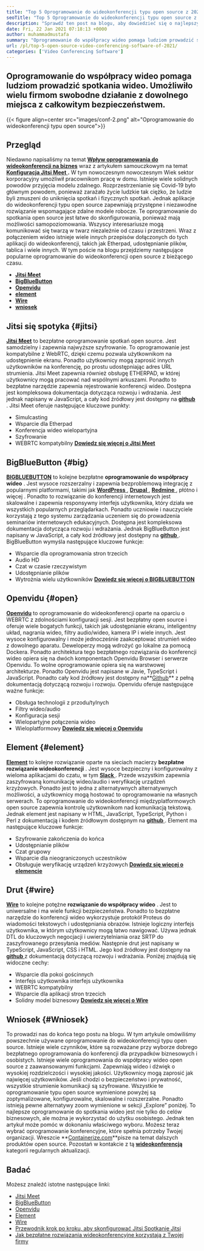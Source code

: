 ```yaml
---
title: "Top 5 Oprogramowanie do wideokonferencji typu open source z 2021" 
seoTitle: "Top 5 Oprogramowanie do wideokonferencji typu open source z 2021" 
description: "Sprawdź ten post na blogu, aby dowiedzieć się o najlepszym oprogramowaniu do wideokonferencji typu open source, które obejmuje Jitsi Meet, BigBlueButton, Openvidu, Element i Wire." 
date: Fri, 22 Jan 2021 07:18:13 +0000
author: muhammadmustafa
summary: "Oprogramowanie do współpracy wideo pomaga ludziom prowadzić spotkania wideo. Umożliwiło wielu firmom swobodne działanie z dowolnego miejsca z całkowitym bezpieczeństwem." 
url: /pl/top-5-open-source-video-conferencing-software-of-2021/
categories: ['Video Conferencing Software']
---
```


## Oprogramowanie do współpracy wideo pomaga ludziom prowadzić spotkania wideo. Umożliwiło wielu firmom swobodne działanie z dowolnego miejsca z całkowitym bezpieczeństwem.

{{< figure align=center src="images/conf-2.png" alt="Oprogramowanie do wideokonferencji typu open source">}}


## Przegląd
Niedawno napisaliśmy na temat [ **Wpływ oprogramowania do wideokonferencji na biznes**][1] wraz z artykułem samouczkowym na temat [ **Konfiguracja Jitsi Meet** ][2]**.** W tym nowoczesnym nowoczesnym Wiek sektor korporacyjny umożliwił pracownikom pracę w domu. Istnieje wiele solidnych powodów przyjęcia modelu zdalnego. Rozprzestrzenianie się Covid-19 było głównym powodem, ponieważ zarażało życie ludzkie tak ciężko, że ludzie byli zmuszeni do uniknięcia spotkań i fizycznych spotkań. Jednak aplikacje do wideokonferencji typu open source zapewniają przystępne i niezawodne rozwiązanie wspomagające zdalne modele robocze.
Te oprogramowanie do spotkania open source jest łatwe do skonfigurowania, ponieważ mają możliwości samopoziomowania. Wszyscy interesariusze mogą komunikować się twarzą w twarz niezależnie od czasu i przestrzeni. Wraz z połączeniem wideo istnieje wiele innych przepisów dołączonych do tych aplikacji do wideokonferencji, takich jak Etherpad, udostępnianie plików, tablica i wiele innych. W tym poście na blogu przejdziemy następujące popularne oprogramowanie do wideokonferencji open source z bieżącego czasu.
* [ **Jitsi Meet** ][3]
* **[BigBlueButton][4]** 
* **[Openvidu][5]** 
* **[element][6]** 
* [ **Wire** ][7]
* **[wniosek][8]** 

## Jitsi się spotyka {#jitsi}

[ **Jitsi Meet**][9] to bezpłatne oprogramowanie spotkań open source. Jest samodzielny i zapewnia najwyższe szyfrowanie. To oprogramowanie jest kompatybilne z WebRTC, dzięki czemu pozwala użytkownikom na udostępnienie ekranu. Ponadto użytkownicy mogą zaprosić innych użytkowników na konferencję, po prostu udostępniając adres URL strumienia. Jitsi Meet zapewnia również obsługę ETHERPAD, w której użytkownicy mogą pracować nad wspólnymi arkuszami. Ponadto to bezpłatne narzędzie zapewnia rejestrowanie konferencji wideo. Dostępna jest kompleksowa dokumentacja dotycząca rozwoju i wdrażania. Jest jednak napisany w JavaScript, a cały kod źródłowy jest dostępny na [**github** ][10].
Jitsi Meet oferuje następujące kluczowe punkty:
  * Simulcasting
  * Wsparcie dla Etherpad
  * Konferencja wideo wielopartyjna
  * Szyfrowanie
  * WEBRTC kompatybilny
[ **Dowiedz się więcej o Jitsi Meet** ][11]

## BigBlueButton {#big}

[ **BIGBLUEBUTTON**][12] to kolejne bezpłatne **oprogramowanie do współpracy wideo** . Jest wysoce rozszerzalny i zapewnia bezproblemową integrację z popularnymi platformami, takimi jak [ **WordPress** ][13], [ **Drupal** ][14], [ **Redmine** ][15], płótno i więcej . Ponadto to rozwiązanie do konferencji internetowych jest skalowalne i zapewnia responsywny interfejs użytkownika, który działa we wszystkich popularnych przeglądarkach. Ponadto uczniowie i nauczyciele korzystają z tego systemu zarządzania uczeniem się do prowadzenia seminariów internetowych edukacyjnych. Dostępna jest kompleksowa dokumentacja dotycząca rozwoju i wdrażania. Jednak BigBlueButton jest napisany w JavaScript, a cały kod źródłowy jest dostępny na [**github** ][16].
BigBlueButton wymyśla następujące kluczowe funkcje:
  * Wsparcie dla oprogramowania stron trzecich
  * Audio HD
  * Czat w czasie rzeczywistym
  * Udostępnianie plików
  * Wytrożnia wielu użytkowników
[ **Dowiedz się więcej o BIGBLUEBUTTON** ][17]

## Openvidu {#open}

[ **Openvidu**][18] to oprogramowanie do wideokonferencji oparte na oparciu o WEBRTC z zdolnościami konfiguracji sesji. Jest bezpłatny open source i oferuje wiele bogatych funkcji, takich jak udostępnianie ekranu, inteligentny układ, nagrania wideo, filtry audio/wideo, kamera IP i wiele innych. Jest wysoce konfigurowalny i może jednocześnie zaakceptować strumień wideo z dowolnego aparatu. Deweloperzy mogą wdrożyć go lokalne za pomocą Dockera. Ponadto architektura tego bezpłatnego rozwiązania do konferencji wideo opiera się na dwóch komponentach Openvidu Browser i serwerze Openvidu. To wolne oprogramowanie opiera się na warstwowej architekturze. Ponadto Openvidu jest napisane w Javie, TypeScript i JavaScript. Ponadto cały kod źródłowy jest dostępny na**[Github][19]** z pełną dokumentacją dotyczącą rozwoju i rozwoju.
Openvidu oferuje następujące ważne funkcje:
  * Obsługa technologii z przodu/tylnych
  * Filtry wideo/audio
  * Konfiguracja sesji
  * Wielopartyjne połączenia wideo
  * Wieloplatformowy
[ **Dowiedz się więcej o Openvidu** ][18]

## Element {#element}

[ **Element**][20] to kolejne rozwiązanie oparte na sieciach macierzy **bezpłatne rozwiązanie wideokonferencji** . Jest wysoce bezpieczny i konfigurowalny z wieloma aplikacjami do czatu, w tym [ **Slack** ][21]. Przede wszystkim zapewnia zaszyfrowaną komunikację wideo/audio i weryfikację urządzeń krzyżowych. Ponadto jest to jedna z alternatywnych alternatywnych możliwości, a użytkownicy mogą hostować to oprogramowanie na własnych serwerach. To oprogramowanie do wideokonferencji międzyplatformowych open source zapewnia kontrolę użytkownikom nad komunikacją tekstową. Jednak element jest napisany w HTML, JavaScript, TypeScript, Python i Perl z dokumentacją i kodem źródłowym dostępnym na [**github** ][22].
Element ma następujące kluczowe funkcje:
  * Szyfrowanie zakończenia do końca
  * Udostępnianie plików
  * Czat grupowy
  * Wsparcie dla nieograniczonych uczestników
  * Obsługuje weryfikację urządzeń krzyżowych
[ **Dowiedz się więcej o elemencie** ][20]

## Drut {#wire}

[ **Wire**][23] to kolejne potężne **rozwiązanie do współpracy wideo** . Jest to uniwersalne i ma wiele funkcji bezpieczeństwa. Ponadto to bezpłatne narzędzie do konferencji wideo wykorzystuje protokół Proteus do wiadomości tekstowych i udostępniania obrazów. Istnieje logiczny interfejs użytkownika, w którym użytkownicy mogą łatwo nawigować. Używa jednak DTL do kluczowych negocjacji i uwierzytelniania oraz SRTP do zaszyfrowanego przesyłania mediów. Następnie drut jest napisany w TypeScript, JavaScript, CSS i HTML. Jego kod źródłowy jest dostępny na [**github** ][24] z dokumentacją dotyczącą rozwoju i wdrażania.
Poniżej znajdują się widoczne cechy:
  * Wsparcie dla pokoi gościnnych
  * Interfejs użytkownika interfejs użytkownika
  * WEBRTC kompatybilny
  * Wsparcie dla aplikacji stron trzecich
  * Solidny model biznesowy
[ **Dowiedz się więcej o Wire** ][25]

## Wniosek  {#Wniosek}

To prowadzi nas do końca tego postu na blogu. W tym artykule omówiliśmy powszechnie używane oprogramowanie do wideokonferencji typu open source. Istnieje wiele czynników, które są rozważane przy wyborze dobrego bezpłatnego oprogramowania do konferencji dla przypadków biznesowych i osobistych. Istnieje wiele oprogramowania do współpracy wideo open source z zaawansowanymi funkcjami. Zapewniają wideo i dźwięk o wysokiej rozdzielczości i wysokiej jakości. Użytkownicy mogą zaprosić jak najwięcej użytkowników. Jeśli chodzi o bezpieczeństwo i prywatność, wszystkie strumienie komunikacji są szyfrowane. Wszystkie te oprogramowanie typu open source wymienione powyżej są zoptymalizowane, konfigurowalne, skalowalne i rozszerzalne.
Ponadto istnieją pewne alternatywy zoom wymienione w sekcji „Explore” poniżej. To najlepsze oprogramowanie do spotkania wideo jest nie tylko do celów biznesowych, ale można je wykorzystać do użytku osobistego. Jednak ten artykuł może pomóc w dokonaniu właściwego wyboru. Możesz teraz wybrać oprogramowanie konferencyjne, które spełnia potrzeby Twojej organizacji. Wreszcie **[Containerize.com][26]**pisze na temat dalszych produktów open source. Pozostań w kontakcie z tą [**wideokonferencją** ][27] kategorii regularnych aktualizacji.

## Badać
Możesz znaleźć istotne następujące linki:
  * [Jitsi Meet][9]
  * [BigBlueButton][12]
  * [Openvidu][18]
  * [Element][20]
  * [Wire][23]
  * [Przewodnik krok po kroku, aby skonfigurować Jitsi Spotkanie Jitsi][2]
  * [Jak bezpłatne rozwiązania wideokonferencyjne korzystają z Twojej firmy][28]



[1]: https://blog.containerize.com/video-conferencing-software/video-conferencing-apps-how-it-benefits-your-business/
[2]: https://blog.containerize.com/video-conferencing-software/how-to-set-up-open-source-jitsi-meet/
[3]: #jitsi
[4]: #big
[5]: #open
[6]: #element
[7]: #wire
[8]: #Conclusion
[9]: https://products.containerize.com/video-conferencing/jitsi
[10]: https://github.com/jitsi/jitsi-meet
[11]: https://jitsi.org/jitsi-meet/
[12]: https://products.containerize.com/video-conferencing/bigbluebutton
[13]: https://products.containerize.com/blogging/wordpress
[14]: https://products.containerize.com/content-management/drupal
[15]: https://products.containerize.com/project-management/redmine
[16]: https://github.com/bigbluebutton/bigbluebutton
[17]: https://bigbluebutton.org/
[18]: https://products.containerize.com/video-conferencing/openvidu
[19]: https://github.com/OpenVidu/openvidu
[20]: https://products.containerize.com/video-conferencing/element
[21]: https://slack.com/intl/en-pk/
[22]: https://github.com/vector-im/element-web
[23]: https://products.containerize.com/video-conferencing/wire
[24]: https://github.com/wireapp/wire-webapp
[25]: https://app.wire.com/
[26]: https://www.containerize.com/
[27]: https://products.containerize.com/video-conferencing/
[28]: https://blog.containerize.com/
